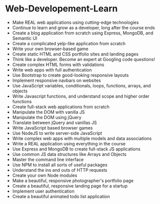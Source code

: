 # Web-Developement-Learn

* Make REAL web applications using cutting-edge technologies
* Continue to learn and grow as a developer, long after the course ends
* Create a blog application from scratch using Express, MongoDB, and Semantic UI
* Create a complicated yelp-like application from scratch
* Write your own browser-based game
* Create static HTML and CSS portfolio sites and landing pages
* Think like a developer. Become an expert at Googling code questions!
* Create complex HTML forms with validations
* Write web apps with full authentication
* Use Bootstrap to create good-looking responsive layouts
* Implement responsive navbars on websites
* Use JavaScript variables, conditionals, loops, functions, arrays, and objects
* Write Javascript functions, and understand scope and higher order functions
* Create full-stack web applications from scratch
* Manipulate the DOM with vanilla JS
* Manipulate the DOM using jQuery
* Translate between jQuery and vanillas JS
* Write JavaScript based browser games
* Use NodeJS to write server-side JavaScript
* Write complex web apps with multiple models and data associations
* Write a REAL application using everything in the course
* Use Express and MongoDB to create full-stack JS applications
* Use common JS data structures like Arrays and Objects
* Master the command line interface
* Use NPM to install all sorts of useful packages
* Understand the ins and outs of HTTP requests
* Create your own Node modules
* Make a beautiful, responsive photographer's portfolio page
* Create a beautiful, responsive landing page for a startup
* Implement user authentication
* Create a beautiful animated todo list application
